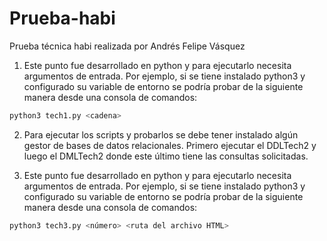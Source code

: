 # Prueba-habi

Prueba técnica habi realizada por Andrés Felipe Vásquez 

1. Este punto fue desarrollado en python y para ejecutarlo necesita argumentos de entrada. Por ejemplo, si se tiene instalado python3 y configurado su variable de entorno se podría probar de la siguiente manera desde una consola de comandos: 

```sh
python3 tech1.py <cadena>
```

2. Para ejecutar los scripts y probarlos se debe tener instalado algún gestor de bases de datos relacionales. Primero ejecutar el DDLTech2 y luego el DMLTech2 donde este último tiene las consultas solicitadas.

3. Este punto fue desarrollado en python y para ejecutarlo necesita argumentos de entrada. Por ejemplo, si se tiene instalado python3 y configurado su variable de entorno se podría probar de la siguiente manera desde una consola de comandos: 

```sh
python3 tech3.py <número> <ruta del archivo HTML>
```

